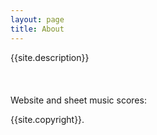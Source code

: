 ```yaml
---
layout: page
title: About
---
```


{{site.description}}
<br>
<br>
<br>
<br>
Website and sheet music scores:

{{site.copyright}}.


